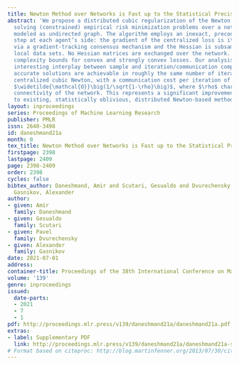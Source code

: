 ```yaml
---
title: Newton Method over Networks is Fast up to the Statistical Precision
abstract: 'We propose a distributed cubic regularization of the Newton method for
  solving (constrained) empirical risk minimization problems over a network of agents,
  modeled as undirected graph. The algorithm employs an inexact, preconditioned Newton
  step at each agent’s side: the gradient of the centralized loss is iteratively estimated
  via a gradient-tracking consensus mechanism and the Hessian is subsampled over the
  local data sets. No Hessian matrices are exchanged over the network. We derive global
  complexity bounds for convex and strongly convex losses. Our analysis reveals an
  interesting interplay between sample and iteration/communication complexity: statistically
  accurate solutions are achievable in roughly the same number of iterations of the
  centralized cubic Newton, with a communication cost per iteration of the order of
  $\widetilde{\mathcal{O}}\big(1/\sqrt{1-\rho}\big)$, where $\rho$ characterizes the
  connectivity of the network. This represents a significant improvement with respect
  to existing, statistically oblivious, distributed Newton-based methods over networks.'
layout: inproceedings
series: Proceedings of Machine Learning Research
publisher: PMLR
issn: 2640-3498
id: daneshmand21a
month: 0
tex_title: Newton Method over Networks is Fast up to the Statistical Precision
firstpage: 2398
lastpage: 2409
page: 2398-2409
order: 2398
cycles: false
bibtex_author: Daneshmand, Amir and Scutari, Gesualdo and Dvurechensky, Pavel and
  Gasnikov, Alexander
author:
- given: Amir
  family: Daneshmand
- given: Gesualdo
  family: Scutari
- given: Pavel
  family: Dvurechensky
- given: Alexander
  family: Gasnikov
date: 2021-07-01
address:
container-title: Proceedings of the 38th International Conference on Machine Learning
volume: '139'
genre: inproceedings
issued:
  date-parts:
  - 2021
  - 7
  - 1
pdf: http://proceedings.mlr.press/v139/daneshmand21a/daneshmand21a.pdf
extras:
- label: Supplementary PDF
  link: http://proceedings.mlr.press/v139/daneshmand21a/daneshmand21a-supp.pdf
# Format based on citeproc: http://blog.martinfenner.org/2013/07/30/citeproc-yaml-for-bibliographies/
---
```

